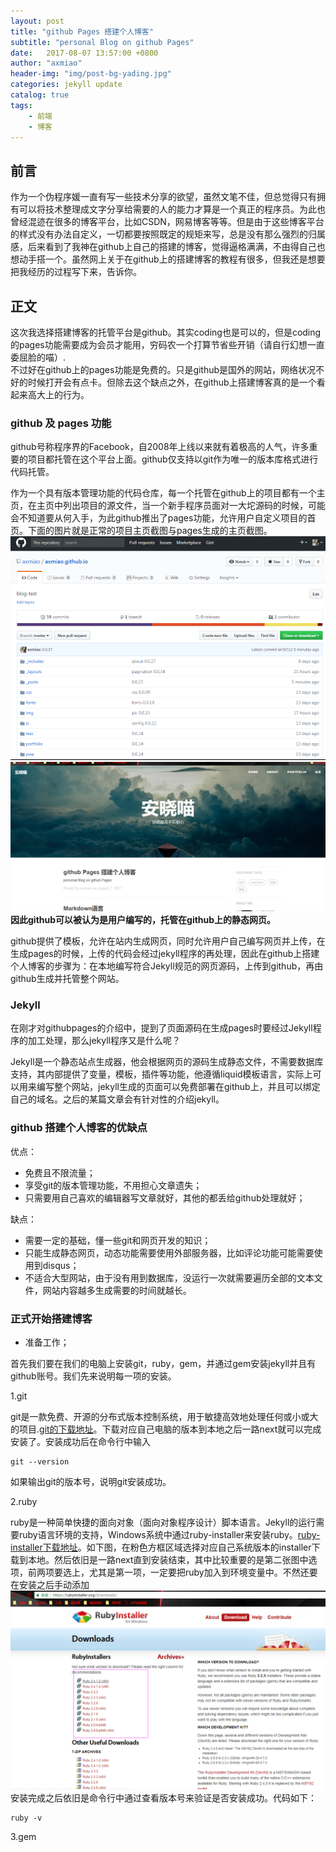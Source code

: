 ```yaml
---
layout: post
title: "github Pages 搭建个人博客"
subtitle: "personal Blog on github Pages"
date:   2017-08-07 13:57:00 +0800
author: "axmiao"
header-img: "img/post-bg-yading.jpg"
categories: jekyll update
catalog: true
tags: 
    - 前端
    - 博客
---
```


## 前言

作为一个伪程序媛一直有写一些技术分享的欲望，虽然文笔不佳，但总觉得只有拥有可以将技术整理成文字分享给需要的人的能力才算是一个真正的程序员。为此也曾经混迹在很多的博客平台，比如CSDN，网易博客等等。但是由于这些博客平台的样式没有办法自定义，一切都要按照既定的规矩来写，总是没有那么强烈的归属感，后来看到了我神在github上自己的搭建的博客，觉得逼格满满，不由得自己也想动手搭一个。虽然网上关于在github上的搭建博客的教程有很多，但我还是想要把我经历的过程写下来，告诉你。

## 正文

这次我选择搭建博客的托管平台是github。其实coding也是可以的，但是coding的pages功能需要成为会员才能用，穷码农一个打算节省些开销（请自行幻想一直委屈脸的喵）.  
不过好在github上的pages功能是免费的。只是github是国外的网站，网络状况不好的时候打开会有点卡。但除去这个缺点之外，在github上搭建博客真的是一个看起来高大上的行为。

### github 及 pages 功能

github号称程序界的Facebook，自2008年上线以来就有着极高的人气，许多重要的项目都托管在这个平台上面。github仅支持以git作为唯一的版本库格式进行代码托管。

作为一个具有版本管理功能的代码仓库，每一个托管在github上的项目都有一个主页，在主页中列出项目的源文件，当一个新手程序员面对一大坨源码的时候，可能会不知道要从何入手，为此github推出了pages功能，允许用户自定义项目的首页。下面的图片就是正常的项目主页截图与pages生成的主页截图。  
![项目主页](/img/post_pic_03/post_03_01.png "项目主页")
![pages生成的项目主页](/img/post_pic_03/post_03_02.png "pages生成的项目主页")
**因此github可以被认为是用户编写的，托管在github上的静态网页。**  

github提供了模板，允许在站内生成网页，同时允许用户自己编写网页并上传，在生成pages的时候，上传的代码会经过jekyll程序的再处理，因此在github上搭建个人博客的步骤为：在本地编写符合Jekyll规范的网页源码，上传到github，再由github生成并托管整个网站。

### Jekyll

在刚才对githubpages的介绍中，提到了页面源码在生成pages时要经过Jekyll程序的加工处理，那么jekyll程序又是什么呢？

Jekyll是一个静态站点生成器，他会根据网页的源码生成静态文件，不需要数据库支持，其内部提供了变量，模板，插件等功能，他遵循liquid模板语言，实际上可以用来编写整个网站，jekyll生成的页面可以免费部署在github上，并且可以绑定自己的域名。之后的某篇文章会有针对性的介绍jekyll。

### github 搭建个人博客的优缺点

优点：
  * 免费且不限流量；
  * 享受git的版本管理功能，不用担心文章遗失；
  * 只需要用自己喜欢的编辑器写文章就好，其他的都丢给github处理就好；

缺点：
  * 需要一定的基础，懂一些git和网页开发的知识；
  * 只能生成静态网页，动态功能需要使用外部服务器，比如评论功能可能需要使用到disqus；
  * 不适合大型网站，由于没有用到数据库，没运行一次就需要遍历全部的文本文件，网站内容越多生成需要的时间就越长。

### 正式开始搭建博客

* 准备工作；

首先我们要在我们的电脑上安装git，ruby，gem，并通过gem安装jekyll并且有github账号。我们先来说明每一项的安装。

1.git  

git是一款免费、开源的分布式版本控制系统，用于敏捷高效地处理任何或小或大的项目.[git的下载地址](https://git-scm.com/downloads)。下载对应自己电脑的版本到本地之后一路next就可以完成安装了。安装成功后在命令行中输入 
```
git --version
```
如果输出git的版本号，说明git安装成功。

2.ruby  

ruby是一种简单快捷的面向对象（面向对象程序设计）脚本语言。Jekyll的运行需要ruby语言环境的支持，Windows系统中通过ruby-installer来安装ruby。[ruby-installer下载地址](https://rubyinstaller.org/downloads/)。如下图，在粉色方框区域选择对应自己系统版本的installer下载到本地。然后依旧是一路next直到安装结束，其中比较重要的是第二张图中选项，前两项要选上，尤其是第一项，一定要把ruby加入到环境变量中。不然还要在安装之后手动添加
![installer-list](/img/post_pic_03/post_03_03.png "installer-list")
安装完成之后依旧是命令行中通过查看版本号来验证是否安装成功。代码如下：
```
ruby -v
```

3.gem


